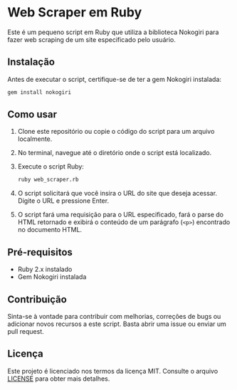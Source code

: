 # Web Scraper em Ruby

Este é um pequeno script em Ruby que utiliza a biblioteca Nokogiri para fazer web scraping de um site especificado pelo usuário.

## Instalação

Antes de executar o script, certifique-se de ter a gem Nokogiri instalada:

```bash
gem install nokogiri
```

## Como usar

1. Clone este repositório ou copie o código do script para um arquivo localmente.
2. No terminal, navegue até o diretório onde o script está localizado.
3. Execute o script Ruby:

   ```bash
   ruby web_scraper.rb
   ```

4. O script solicitará que você insira o URL do site que deseja acessar. Digite o URL e pressione Enter.
5. O script fará uma requisição para o URL especificado, fará o parse do HTML retornado e exibirá o conteúdo de um parágrafo (`<p>`) encontrado no documento HTML.

## Pré-requisitos

- Ruby 2.x instalado
- Gem Nokogiri instalada

## Contribuição

Sinta-se à vontade para contribuir com melhorias, correções de bugs ou adicionar novos recursos a este script. Basta abrir uma issue ou enviar um pull request.

## Licença

Este projeto é licenciado nos termos da licença MIT. Consulte o arquivo [LICENSE](LICENSE) para obter mais detalhes.
